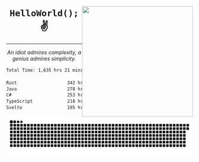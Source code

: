<div text-align="center">
    <img src="https://i.imgur.com/h1q15Kt.gife" align="right" width="299" height="299">
    <h1 align="center"><code>HelloWorld();</code> ✌️</h1>
    <hr>
    <p align="center"><i>An idiot admires complexity, a genius admires simplicity.</i></p>
</div>

<!--START_SECTION:waka-->

```txt
Total Time: 1,635 hrs 21 mins

Rust                   342 hrs 10 mins █████░░░░░░░░░░░░░░░░░░░░   19.67 %
Java                   278 hrs 24 mins ████░░░░░░░░░░░░░░░░░░░░░   16.01 %
C#                     253 hrs 6 mins  ███▓░░░░░░░░░░░░░░░░░░░░░   14.55 %
TypeScript             218 hrs 5 mins  ███░░░░░░░░░░░░░░░░░░░░░░   12.54 %
Svelte                 195 hrs 5 mins  ██▓░░░░░░░░░░░░░░░░░░░░░░   11.22 %
```

<!--END_SECTION:waka-->

<picture>
  <source media="(prefers-color-scheme: dark)" srcset="https://raw.githubusercontent.com/Somfic/Somfic/main/github-contribution-grid-snake-dark.svg">
  <source media="(prefers-color-scheme: light)" srcset="https://raw.githubusercontent.com/Somfic/Somfic/main/github-contribution-grid-snake.svg">
  <img alt="github contribution grid snake animation" src="https://raw.githubusercontent.com/Somfic/Somfic/main/github-contribution-grid-snake.svg">
</picture>
